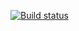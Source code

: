 [![Build status](https://ci.appveyor.com/api/projects/status/njlaf1hcbcd8lgnp?svg=true)](https://ci.appveyor.com/project/DmitryK8/dz2-testing-api-ci-06v5x)
